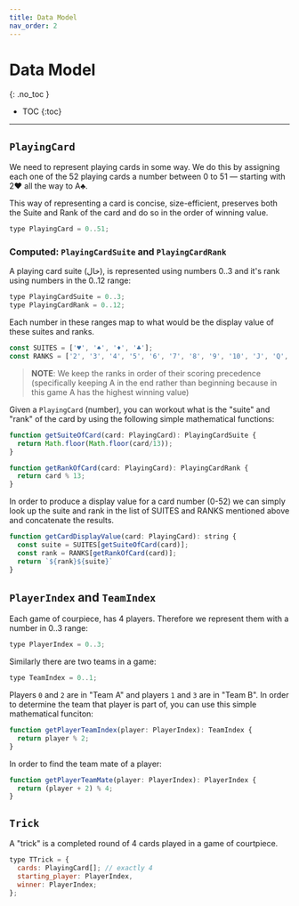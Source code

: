 ```yaml
---
title: Data Model
nav_order: 2
---
```


# Data Model
{: .no_toc }

- TOC
{:toc}

---

## `PlayingCard`

We need to represent playing cards in some way.
We do this by assigning each one of the 52 playing cards a number between 0 to 51 — starting with 2♥ all the way to A♣.

This way of representing a card is concise, size-efficient, preserves both the Suite and Rank of the card and do so in the order of winning value.

```js
type PlayingCard = 0..51;
```



### Computed: `PlayingCardSuite` and `PlayingCardRank`

A playing card suite (خال), is represented using numbers 0..3 and it's rank using numbers in the 0..12 range:

```js
type PlayingCardSuite = 0..3;
type PlayingCardRank = 0..12;
```

Each number in these ranges map to what would be the display value of these suites and ranks.

```js
const SUITES = ['♥', '♠', '♦', '♣'];
const RANKS = ['2', '3', '4', '5', '6', '7', '8', '9', '10', 'J', 'Q', 'K', 'A'];
```

> **NOTE**: We keep the ranks in order of their scoring precedence (specifically keeping A in the end rather than beginning because in this game A has the highest winning value)

Given a `PlayingCard` (number), you can workout what is the "suite" and "rank" of the card by using the following simple mathematical functions:


```js
function getSuiteOfCard(card: PlayingCard): PlayingCardSuite {
  return Math.floor(Math.floor(card/13));
}

function getRankOfCard(card: PlayingCard): PlayingCardRank {
  return card % 13;
}
```

In order to produce a display value for a card number (0-52) we can simply look up the suite and rank in the list of SUITES and RANKS mentioned above and concatenate the results.

```js
function getCardDisplayValue(card: PlayingCard): string {
  const suite = SUITES[getSuiteOfCard(card)];
  const rank = RANKS[getRankOfCard(card)];
  return `${rank}${suite}`
}
```

## `PlayerIndex` and `TeamIndex`

Each game of courpiece, has 4 players. Therefore we represent them with a number in 0..3 range:

```js
type PlayerIndex = 0..3;
```

Similarly there are two teams in a game:

```js
type TeamIndex = 0..1;
```

Players `0` and `2` are in "Team A" and players `1` and `3` are in "Team B". In order to determine the team that player is part of, you can use this simple mathematical funciton:

```js
function getPlayerTeamIndex(player: PlayerIndex): TeamIndex {
  return player % 2;
}
```

In order to find the team mate of a player:

```js
function getPlayerTeamMate(player: PlayerIndex): PlayerIndex {
  return (player + 2) % 4;
}
```

## `Trick`

A "trick" is a completed round of 4 cards played in a game of courtpiece.

```js
type TTrick = {
  cards: PlayingCard[]; // exactly 4
  starting_player: PlayerIndex,
  winner: PlayerIndex;
};
```